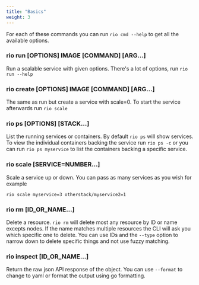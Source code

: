 ```yaml
---
title: "Basics"
weight: 3
---
```


For each of these commands you can run `rio cmd --help` to get all the available options.

### rio run [OPTIONS] IMAGE [COMMAND] [ARG...]

Run a scalable service with given options.  There's a lot of options, run `rio run --help`

### rio create [OPTIONS] IMAGE [COMMAND] [ARG...]

The same as run but create a service with scale=0.  To start the service afterwards
run `rio scale`

### rio ps [OPTIONS] [STACK...]

List the running services or containers.  By default `rio ps` will show services.  To
view the individual containers backing the service run `rio ps -c` or you can run
`rio ps myservice` to list the containers backing a specific service.

### rio scale [SERVICE=NUMBER...]

Scale a service up or down. You can pass as many services as you wish for example

    rio scale myservice=3 otherstack/myservice2=1

### rio rm [ID_OR_NAME...]

Delete a resource.  `rio rm` will delete most any resource by ID or name excepts nodes.
If the name matches multiple resources the CLI will ask you which specific one to delete.
You can use IDs and the `--type` option to narrow down to delete specific things and not use
fuzzy matching.

### rio inspect [ID_OR_NAME...]

Return the raw json API response of the object.  You can use `--format` to change
to yaml or format the output using go formatting.
